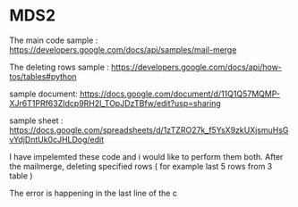 # MDS2


The main code sample : https://developers.google.com/docs/api/samples/mail-merge

The deleting rows sample : https://developers.google.com/docs/api/how-tos/tables#python

sample document: https://docs.google.com/document/d/11Q1Q57MQMP-XJr6T1PRf63ZIdcp9RH2l_TOpJDzTBfw/edit?usp=sharing

sample sheet : https://docs.google.com/spreadsheets/d/1zTZRO27k_f5YsX9zkUXjsmuHsGvYdjDntUk0cJHLDog/edit


I have impelemted these code and i would like to perform them both. After the mailmerge, deleting specified rows ( for example last 5 rows from 3 table )

The error is happening in the last line of the c
